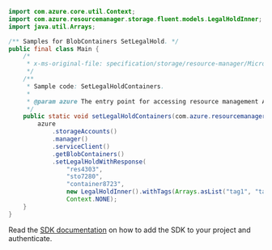 ```java
import com.azure.core.util.Context;
import com.azure.resourcemanager.storage.fluent.models.LegalHoldInner;
import java.util.Arrays;

/** Samples for BlobContainers SetLegalHold. */
public final class Main {
    /*
     * x-ms-original-file: specification/storage/resource-manager/Microsoft.Storage/stable/2021-09-01/examples/BlobContainersSetLegalHold.json
     */
    /**
     * Sample code: SetLegalHoldContainers.
     *
     * @param azure The entry point for accessing resource management APIs in Azure.
     */
    public static void setLegalHoldContainers(com.azure.resourcemanager.AzureResourceManager azure) {
        azure
            .storageAccounts()
            .manager()
            .serviceClient()
            .getBlobContainers()
            .setLegalHoldWithResponse(
                "res4303",
                "sto7280",
                "container8723",
                new LegalHoldInner().withTags(Arrays.asList("tag1", "tag2", "tag3")),
                Context.NONE);
    }
}
```

Read the [SDK documentation](https://github.com/Azure/azure-sdk-for-java/blob/azure-resourcemanager_2.15.0/sdk/resourcemanager/azure-resourcemanager/README.md) on how to add the SDK to your project and authenticate.
